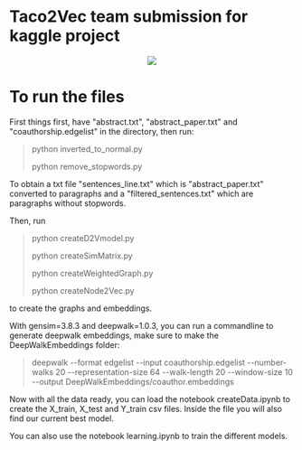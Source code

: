 # Taco2Vec team submission for kaggle project

<p align="center">
  <img src="https://cdn.paperpile.com/guides/img/h-index-700x350.png" />
</p>

# To run the files
First things first, have "abstract.txt", "abstract_paper.txt" and "coauthorship.edgelist" in the directory, then run:

>python inverted_to_normal.py
>
>python remove_stopwords.py

To obtain a txt file "sentences_line.txt" which is "abstract_paper.txt" converted to paragraphs and a "filtered_sentences.txt" which are paragraphs without stopwords.

Then, run
>python createD2Vmodel.py
>
>python createSimMatrix.py
>
>python createWeightedGraph.py
>
>python createNode2Vec.py

to create the graphs and embeddings.

With gensim=3.8.3 and deepwalk=1.0.3, you can run a commandline to generate deepwalk embeddings, make sure to make the DeepWalkEmbeddings folder:

>deepwalk --format edgelist --input coauthorship.edgelist --number-walks  20 --representation-size 64 --walk-length 20 --window-size 10 --output DeepWalkEmbeddings/coauthor.embeddings

Now with all the data ready, you can load the notebook createData.ipynb to create the X_train, X_test and Y_train csv files. Inside the file you will also find our current best model.

You can also use the notebook learning.ipynb to train the different models.
